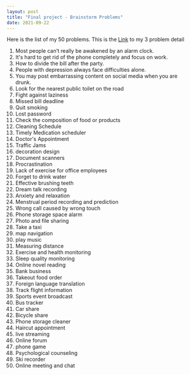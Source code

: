 ```yaml
---
layout: post
title: "Final project - Brainstorm Problems"
date: 2021-09-22
---
```


Here is the list of my 50 problems. This is the [Link](https://github.com/BingfanTian96/NEU_CS5520_21Fall/blob/gh-pages/_posts/2021-09-22-Final-project-Brainstorm-3-Problems-details.md) to my 3 problem detail
1. Most people can’t really be awakened by an alarm clock.
2. It's hard to get rid of the phone completely and focus on work.
3. How to divide the bill after the party.
4. People with depression always face difficulties alone.
5. You may post embarrassing content on social media when you are drunk.
6. Look for the nearest public toilet on the road
7. Fight against laziness
8. Missed bill deadline
9. Quit smoking
10. Lost password
11. Check the composition of food or products
12. Cleaning Schedule
13. Timely Medication scheduler
14. Doctor's Appointment
15. Traffic Jams
16. decoration design
17. Document scanners
18. Procrastination
19. Lack of exercise for office employees
20. Forget to drink water
21. Effective brushing teeth
22. Dream talk recording
23. Anxiety and relaxation
24. Menstrual period recording and prediction
25. Wrong call caused by wrong touch
26. Phone storage space alarm
27. Photo and file sharing
28. Take a taxi
29. map navigation
30. play music
31. Measuring distance
32. Exercise and health monitoring
33. Sleep quality monitoring
34. Online novel reading
35. Bank business
36. Takeout food order
37. Foreign language translation
38. Track flight information
39. Sports event broadcast
40. Bus tracker
41. Car share
42. Bicycle share
43. Phone storage cleaner
44. Haircut appointment
45. live streaming
46. Online forum
47. phone game
48. Psychological counseling
49. Ski recorder
50. Online meeting and chat
